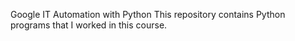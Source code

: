 Google IT Automation with Python 
This repository contains Python programs that I worked in this course.
